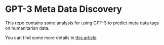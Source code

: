 # GPT-3 Meta Data Discovery

This repo contains some analysis for using GPT-3 to predict meta data tags on humanitarian data.

You can find some more details in [this article](https://medium.com/@astrobagel/predicting-metadata-for-humanitarian-datasets-using-gpt-3-b104be17716d)
